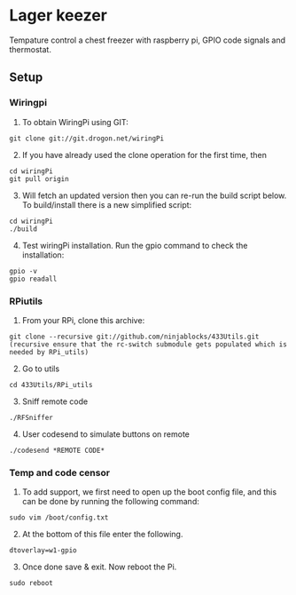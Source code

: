 # Lager keezer

Tempature control a chest freezer with raspberry pi, GPIO code signals and thermostat.

## Setup

### Wiringpi

1. To obtain WiringPi using GIT:
```
git clone git://git.drogon.net/wiringPi
```

2. If you have already used the clone operation for the first time, then
```
cd wiringPi
git pull origin
```

3. Will fetch an updated version then you can re-run the build script below. To build/install there is a new simplified script:
```
cd wiringPi
./build
```

4. Test wiringPi installation. Run the gpio command to check the installation:
```
gpio -v
gpio readall
```

### RPiutils
1. From your RPi, clone this archive:
```
git clone --recursive git://github.com/ninjablocks/433Utils.git (recursive ensure that the rc-switch submodule gets populated which is needed by RPi_utils)
```

2. Go to utils
```
cd 433Utils/RPi_utils
```

3. Sniff remote code
```
./RFSniffer
```

4. User codesend to simulate buttons on remote
```
./codesend *REMOTE CODE*
```

### Temp and code censor

1. To add support, we first need to open up the boot config file, and this can be done by running the following command:
```
sudo vim /boot/config.txt
```

2. At the bottom of this file enter the following.
```
dtoverlay=w1-gpio
```

3. Once done save & exit. Now reboot the Pi.
```
sudo reboot
```
